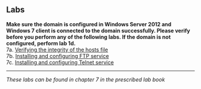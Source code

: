 ## Labs

**Make sure the domain is configured in Windows Server 2012 and Windows 7 client is connected to the domain successfully. Please verify before you perform any of the following labs. If the domain is not configured, perform lab 1d.**  
7a. [Verifying the integrity of the hosts file](https://vimeo.com/230790352/1796877a8e)    
7b. [Installing and configuring FTP service](https://vimeo.com/230790676/2174977f88)  
7c. [Installing and configuring Telnet service](https://vimeo.com/230793019/169230fcb1)  
___
*These labs can be found in chapter 7 in the prescribed lab book* 
